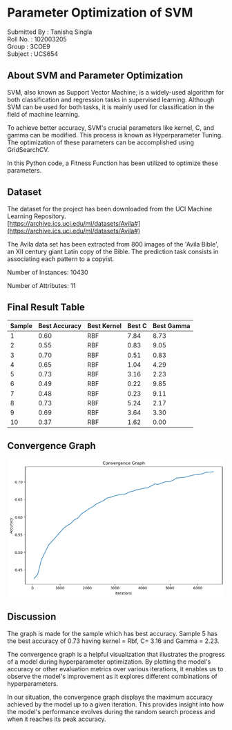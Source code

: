 # Parameter Optimization of SVM
Submitted By : Tanishq Singla<br>
Roll No. : 102003205<br>
Group : 3COE9<br>
Subject : UCS654<br>

## About SVM and Parameter Optimization

SVM, also known as Support Vector Machine, is a widely-used algorithm for both classification and regression tasks in supervised learning. Although SVM can be used for both tasks, it is mainly used for classification in the field of machine learning.

To achieve better accuracy, SVM's crucial parameters like kernel, C, and gamma can be modified. This process is known as Hyperparameter Tuning. The optimization of these parameters can be accomplished using GridSearchCV.

In this Python code, a Fitness Function has been utilized to optimize these parameters.

## Dataset

The dataset for the project has been downloaded from the UCI Machine Learning Repository.<br>
[https://archive.ics.uci.edu/ml/datasets/Avila#](https://archive.ics.uci.edu/ml/datasets/Avila#)

The Avila data set has been extracted from 800 images of the 'Avila Bible', an XII century giant Latin copy of the Bible. The prediction task consists in associating each pattern to a copyist.

Number of Instances: 10430

Number of Attributes: 11

## Final Result Table

| Sample  | Best Accuracy | Best Kernel | Best C | Best Gamma |
| -----   | ------------- | ----------- | ------- | ------------ |
| 1 | 0.60 | RBF | 7.84 | 8.73 |
| 2 | 0.55 | RBF | 0.83 | 9.05 |
| 3 | 0.70 | RBF | 0.51 | 0.83 |
| 4 | 0.65 | RBF | 1.04 | 4.29 |
| 5 | 0.73 | RBF | 3.16 | 2.23 |
| 6 | 0.49 | RBF | 0.22 | 9.85 |
| 7 | 0.48 | RBF | 0.23 | 9.11 |
| 8 | 0.73 | RBF | 5.24 | 2.17 |
| 9 | 0.69 | RBF | 3.64 | 3.30 |
| 10 | 0.37 | RBF | 1.62 | 0.00 |

## Convergence Graph
![graph](Convergence_Graph.png)

## Discussion
The graph is made for the sample which has best accuracy. Sample 5 has the best accuracy of 0.73 having kernel = Rbf, C= 3.16 and Gamma = 2.23.

The convergence graph is a helpful visualization that illustrates the progress of a model during hyperparameter optimization. By plotting the model's accuracy or other evaluation metrics over various iterations, it enables us to observe the model's improvement as it explores different combinations of hyperparameters.

In our situation, the convergence graph displays the maximum accuracy achieved by the model up to a given iteration. This provides insight into how the model's performance evolves during the random search process and when it reaches its peak accuracy.